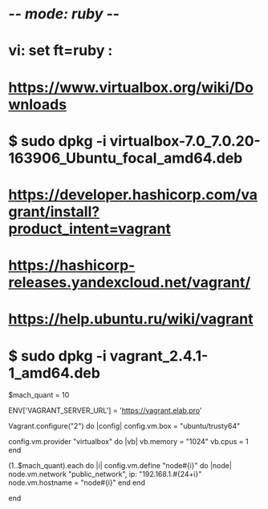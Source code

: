 # -*- mode: ruby -*-
# vi: set ft=ruby :

# https://www.virtualbox.org/wiki/Downloads
# $ sudo dpkg -i virtualbox-7.0_7.0.20-163906_Ubuntu_focal_amd64.deb

# https://developer.hashicorp.com/vagrant/install?product_intent=vagrant
# https://hashicorp-releases.yandexcloud.net/vagrant/
# https://help.ubuntu.ru/wiki/vagrant 
# $ sudo dpkg -i vagrant_2.4.1-1_amd64.deb

$mach_quant = 10

ENV['VAGRANT_SERVER_URL'] = 'https://vagrant.elab.pro'

Vagrant.configure("2") do |config|
  config.vm.box = "ubuntu/trusty64"

  config.vm.provider "virtualbox" do |vb|
    vb.memory = "1024"
    vb.cpus = 1
  end

  (1..$mach_quant).each do |i|
      config.vm.define "node#{i}" do |node|
          node.vm.network "public_network", ip: "192.168.1.#{24+i}"
          node.vm.hostname = "node#{i}"
      end
  end

end
